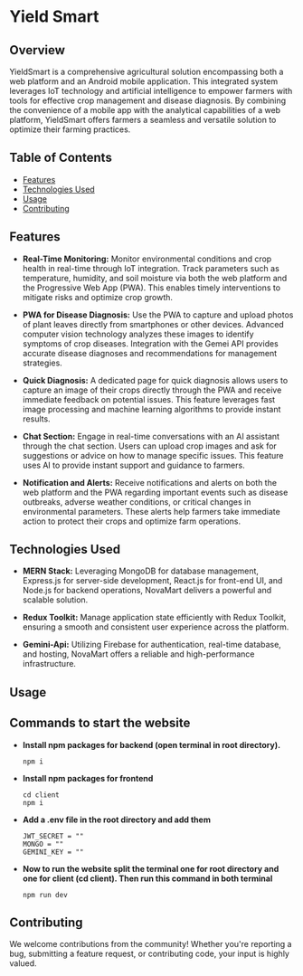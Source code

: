 # Yield Smart

## Overview

YieldSmart is a comprehensive agricultural solution encompassing both a web platform and an Android mobile application. This integrated system leverages IoT technology and artificial intelligence to empower farmers with tools for effective crop management and disease diagnosis. By combining the convenience of a mobile app with the analytical capabilities of a web platform, YieldSmart offers farmers a seamless and versatile solution to optimize their farming practices.

## Table of Contents
- [Features](#features)
- [Technologies Used](#technologies-used)
- [Usage](#usage)
- [Contributing](#contributing)

## Features

- **Real-Time Monitoring:** Monitor environmental conditions and crop health in real-time through IoT integration. Track parameters such as temperature, humidity, and soil moisture via both the web platform and the Progressive Web App (PWA). This enables timely interventions to mitigate risks and optimize crop growth.

- **PWA for Disease Diagnosis:** Use the PWA to capture and upload photos of plant leaves directly from smartphones or other devices. Advanced computer vision technology analyzes these images to identify symptoms of crop diseases. Integration with the Gemei API provides accurate disease diagnoses and recommendations for management strategies.

- **Quick Diagnosis:** A dedicated page for quick diagnosis allows users to capture an image of their crops directly through the PWA and receive immediate feedback on potential issues. This feature leverages fast image processing and machine learning algorithms to provide instant results.

- **Chat Section:** Engage in real-time conversations with an AI assistant through the chat section. Users can upload crop images and ask for suggestions or advice on how to manage specific issues. This feature uses AI to provide instant support and guidance to farmers.

- **Notification and Alerts:** Receive notifications and alerts on both the web platform and the PWA regarding important events such as disease outbreaks, adverse weather conditions, or critical changes in environmental parameters. These alerts help farmers take immediate action to protect their crops and optimize farm operations.


## Technologies Used

- **MERN Stack:** Leveraging MongoDB for database management, Express.js for server-side development, React.js for front-end UI, and Node.js for backend operations, NovaMart delivers a powerful and scalable solution.
  
- **Redux Toolkit:** Manage application state efficiently with Redux Toolkit, ensuring a smooth and consistent user experience across the platform.
  
- **Gemini-Api:** Utilizing Firebase for authentication, real-time database, and hosting, NovaMart offers a reliable and high-performance infrastructure.


## Usage
## Commands to start the website
- **Install npm packages for backend (open terminal in root directory).**

    `npm i`

- **Install npm packages for frontend**

    `cd client`<br>
    `npm i`

- **Add a .env file in the root directory and add them**

    `JWT_SECRET = ""`<br>
    `MONGO = ""`<br>
    `GEMINI_KEY = ""`

- **Now to run the website split the terminal one for root directory and one for client (cd client). Then run this command in both terminal**
    
    `npm run dev`

## Contributing

We welcome contributions from the community! Whether you're reporting a bug, submitting a feature request, or contributing code, your input is highly valued.

